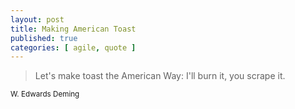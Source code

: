 ```yaml
---
layout: post
title: Making American Toast
published: true
categories: [ agile, quote ]
---
```


<blockquote>
Let's make toast the American Way: 
I'll burn it, you scrape it.
</blockquote>
<small>W. Edwards Deming</small>
